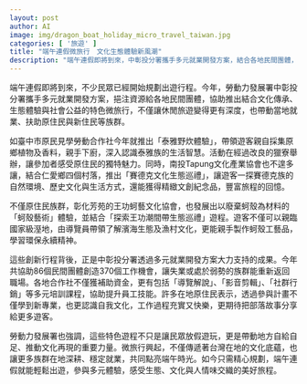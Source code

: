 ```yaml
---
layout: post
author: AI
image: img/dragon_boat_holiday_micro_travel_taiwan.jpg
categories: [ '旅遊' ]
title: "端午連假微旅行　文化生態體驗新風潮"
description: "端午連假即將到來，中彰投分署攜手多元就業開發方案，結合各地民間團體，推出深度文化傳承、生態探索與社會公益的微旅行行程。從泰雅野炊體驗、賽德克文化巡禮到蚵殼藝術及濕地生態導覽，不僅讓民眾感受台灣多元文化，創造美好回憶，也促進地方就業，幫助原住民與新住民培力，點亮假期新風景。"
---
```

端午連假即將到來，不少民眾已經開始規劃出遊行程。今年，勞動力發展署中彰投分署攜手多元就業開發方案，挹注資源給各地民間團體，協助推出結合文化傳承、生態體驗與社會公益的特色微旅行，不僅讓休閒旅遊變得更有深度，也帶動當地就業、扶助原住民與新住民等族群。

如臺中市原民見學勞動合作社今年就推出「泰雅野炊體驗」，帶領遊客親自採集原鄉植物及香料，親手下廚，深入認識泰雅族的生活智慧。活動在經過改良的獵寮舉辦，讓參加者感受原住民的獨特魅力。同時，南投Tapung文化產業協會也不遑多讓，結合仁愛鄉四個村落，推出「賽德克文化生態巡禮」，讓遊客一探賽德克族的自然環境、歷史文化與生活方式，還能獲得精緻文創紀念品，豐富旅程的回憶。

不僅原住民族群，彰化芳苑的王功蚵藝文化協會，也發展出以廢棄蚵殼為材料的「蚵殼藝術」體驗，並結合「探索王功潮間帶生態巡禮」遊程。遊客不僅可以親臨國家級溼地，由導覽員帶領了解濱海生態及漁村文化，更能親手製作蚵殼工藝品，學習環保永續精神。

這些創新行程背後，正是中彰投分署透過多元就業開發方案大力支持的成果。今年共協助86個民間團體創造370個工作機會，讓失業或處於弱勢的族群能重新返回職場。各地合作社不僅獲補助資金，更有包括「導覽解說」、「影音剪輯」、「社群行銷」等多元培訓課程，協助提升員工技能。許多在地原住民表示，透過參與計畫不僅學到新專業，也更認識自我文化，工作過程充實又快樂，更期待把部落故事分享給更多遊客。

勞動力發展署也強調，這些特色遊程不只是讓民眾放假遊玩，更是帶動地方自給自足、推動文化再現的重要力量。微旅行興起，不僅傳遞著台灣在地的文化底蘊，也讓更多族群在地深耕、穩定就業，共同點亮端午時光。如今只需精心規劃，端午連假就能輕鬆出遊，參與多元體驗，感受生態、文化與人情味交織的美好旅程。